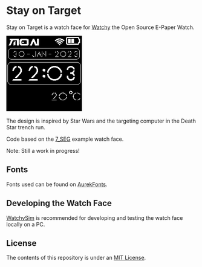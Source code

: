 # Stay on Target

Stay on Target is a watch face for [Watchy](https://watchy.sqfmi.com/) the Open Source E-Paper Watch. 

![Screenshot](https://github.com/aminch/Stay_On_Target/blob/main/stay_on_target.gif)

The design is inspired by Star Wars and the targeting computer in the Death Star trench run.

Code based on the [7_SEG](https://github.com/sqfmi/Watchy/tree/master/examples/WatchFaces/7_SEG) example watch face.

Note: Still a work in progress!

## Fonts

Fonts used can be found on [AurekFonts](https://aurekfonts.github.io/).

## Developing the Watch Face

[WatchySim](https://github.com/LeeHolmes/watchysim) is recommended for developing and testing the watch face locally on a PC.

## License

The contents of this repository is under an [MIT License](https://github.com/aminch/Stay_On_Target/blob/main/LICENSE).
